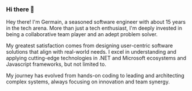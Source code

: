 ### Hi there 👋
Hey there! I'm Germain, a seasoned software engineer with about 15 years in the tech arena. More than just a tech enthusiast, I'm deeply invested in being a collaborative team player and an adept problem solver. 

My greatest satisfaction comes from designing user-centric software solutions that align with real-world needs. I excel in understanding and applying cutting-edge technologies in .NET and Microsoft ecosystems and Javascript frameworks, but not limited to. 

My journey has evolved from hands-on coding to leading and architecting complex systems, always focusing on innovation and team synergy.


<!--
**gercarino/gercarino** is a ✨ _special_ ✨ repository because its `README.md` (this file) appears on your GitHub profile.

Here are some ideas to get you started:

- 🔭 I’m currently working on ...
- 🌱 I’m currently learning ...
- 👯 I’m looking to collaborate on ...
- 🤔 I’m looking for help with ...
- 💬 Ask me about ...
- 📫 How to reach me: ...
- 😄 Pronouns: ...
- ⚡ Fun fact: ...
-->

